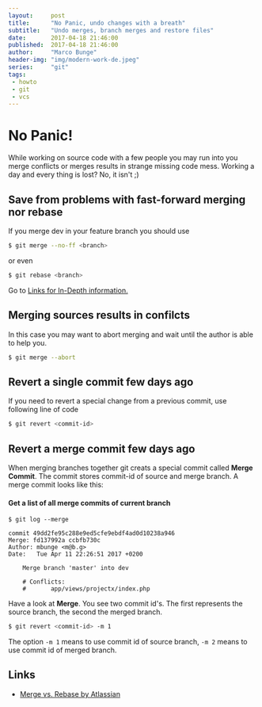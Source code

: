 ```yaml
---
layout:     post
title:      "No Panic, undo changes with a breath"
subtitle:   "Undo merges, branch merges and restore files"
date:       2017-04-18 21:46:00
published:  2017-04-18 21:46:00
author:     "Marco Bunge"
header-img: "img/modern-work-de.jpeg"
series:     "git"
tags:
 - howto
 - git
 - vcs
---
```


# No Panic!

While working on source code with a few people you may run into you merge conflicts or merges results in strange missing code mess. 
Working a day and every thing is lost? No, it isn't ;)

## Save from problems with fast-forward merging nor rebase 

If you merge dev in your feature branch you should use 

```bash
$ git merge --no-ff <branch>
``` 

or even 

```bash
$ git rebase <branch>
``` 

Go to <a href="#links">Links for In-Depth information.</a> 

## Merging sources results in confilcts

In this case you may want to abort merging and wait until the author is able to help you.

```bash
$ git merge --abort
```

## Revert a single commit few days ago

If you need to revert a special change from a previous commit, use following line of code

```bash
$ git revert <commit-id>
```

## Revert a merge commit few days ago

When merging branches together git creats a special commit called __Merge Commit__. The commit stores commit-id of 
source and merge branch. A merge commit looks like this:

<div class="callout callout-success">
  <h4>Get a list of all merge commits of current branch</h4>
  <p><pre><code class="language-text" data-lang="text">$ git log --merge</code></pre></p>
</div>

```
commit 49dd2fe95c288e9ed5cfe9ebdf4ad0d10238a946
Merge: fd137992a ccbfb730c
Author: mbunge <m@b.g>
Date:   Tue Apr 11 22:26:51 2017 +0200

    Merge branch 'master' into dev

    # Conflicts:
    #       app/views/projectx/index.php
```

Have a look at __Merge__. You see two commit id's. The first represents the source branch, the second the merged branch.

```bash
$ git revert <commit-id> -m 1
```

The option `-m 1` means to use commit id of source branch, `-m 2` means to use commit id of merged branch.

## Links
<span name="links"></span>

- <a href="https://www.atlassian.com/git/tutorials/merging-vs-rebasing" target="_blank">Merge vs. Rebase by Atlassian</a>
